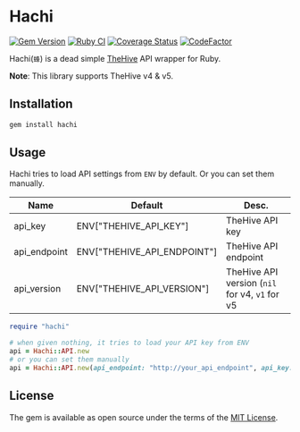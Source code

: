 # Hachi

[![Gem Version](https://badge.fury.io/rb/hachi.svg)](https://badge.fury.io/rb/hachi)
[![Ruby CI](https://github.com/ninoseki/hachi/actions/workflows/test.yml/badge.svg)](https://github.com/ninoseki/hachi/actions/workflows/test.yml)
[![Coverage Status](https://coveralls.io/repos/github/ninoseki/hachi/badge.svg?branch=master)](https://coveralls.io/github/ninoseki/hachi?branch=master)
[![CodeFactor](https://www.codefactor.io/repository/github/ninoseki/hachi/badge)](https://www.codefactor.io/repository/github/ninoseki/hachi)

Hachi(`蜂`) is a dead simple [TheHive](https://github.com/TheHive-Project/TheHive) API wrapper for Ruby.

**Note**: This library supports TheHive v4 & v5.

## Installation

```bash
gem install hachi
```

## Usage

Hachi tries to load API settings from `ENV` by default. Or you can set them manually.

| Name         | Default                     | Desc.                                          |
|--------------|-----------------------------|------------------------------------------------|
| api_key      | ENV["THEHIVE_API_KEY"]      | TheHive API key                                |
| api_endpoint | ENV["THEHIVE_API_ENDPOINT"] | TheHive API endpoint                           |
| api_version  | ENV["THEHIVE_API_VERSION"]  | TheHive API version (`nil` for v4, `v1` for v5 |

```ruby
require "hachi"

# when given nothing, it tries to load your API key from ENV
api = Hachi::API.new
# or you can set them manually
api = Hachi::API.new(api_endpoint: "http://your_api_endpoint", api_key: "yoru_api_key")
```

## License

The gem is available as open source under the terms of the [MIT License](https://opensource.org/licenses/MIT).
